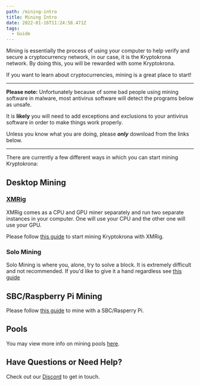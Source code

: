 ```yaml
---
path: /mining-intro
title: Mining Intro
date: 2022-01-16T11:24:58.471Z
tags:
  - Guide
---
```


Mining is essentially the process of using your computer to help verify and secure a cryptocurrency network, in our case, it is the Kryptokrona network. By doing this, you will be rewarded with some Kryptokrona.

If you want to learn about cryptocurrencies, mining is a great place to start!

---

**Please note:** Unfortunately because of some bad people using mining software in malware, most antivirus software will detect the programs below as unsafe.

It is **likely** you will need to add exceptions and exclusions to your antivirus software in order to make things work properly.

Unless you know what you are doing, please ***only*** download from the links below.

---

There are currently a few different ways in which you can start mining Kryptokrona:

## Desktop Mining


### [XMRig](https://github.com/xmrig/xmrig)

XMRig comes as a CPU and GPU miner separately and run two separate instances in your computer. One will use your CPU and the other one will use your GPU.

Please follow [this guide](../XMRIG-Guide) to start mining Kryptokrona with XMRig.

### Solo Mining

Solo Mining is where you, alone, try to solve a block. It is extremely difficult and not recommended. If you'd like to give it a hand regardless see [this guide](../CPU-Solo-Mining)

## SBC/Raspberry Pi Mining

Please follow [this guide](../Mining-with-SBC) to mine with a SBC/Rasperry Pi.


## Pools

You may view more info on mining pools [here](../Pools).

## Have Questions or Need Help?

Check out our [Discord](http://chat.kryptokrona.se) to get in touch.

